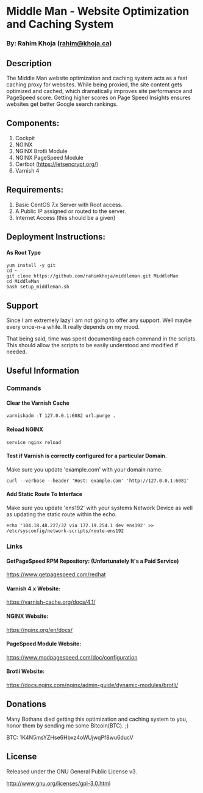 # Middle Man - Website Optimization and Caching System
### By: Rahim Khoja (rahim@khoja.ca)

## Description

The Middle Man website optimization and caching system acts as a fast caching proxy for websites. While being proxied, the site content gets optimized and cached, which dramatically improves site performance and PageSpeed score. Getting higher scores on Page Speed Insights ensures websites get better Google search rankings. 



## Components:

1.  Cockpit
2.  NGINX 
3.  NGINX Brotli Module
4.  NGINX PageSpeed Module
5.	Certbot (https://letsencrypt.org/)
6.  Varnish 4  



## Requirements:

1.  Basic CentOS 7.x Server with Root access. 
2.  A Public IP assigned or routed to the server.
3.  Internet Access (this should be a given)



## Deployment Instructions:

#### As Root Type
```
yum install -y git
cd ~
git clone https://github.com/rahimkhoja/middleman.git MiddleMan
cd MiddleMan
bash setup_middleman.sh

```



## Support

Since I am extremely lazy I am not going to offer any support. Well maybe every once-n-a while. It really depends on my mood. 

That being said, time was spent documenting each command in the scripts. This should allow the scripts to be easily understood and modified if needed. 



## Useful Information

### Commands 

#### Clear the Varnish Cache 

```
varnishadm -T 127.0.0.1:6082 url.purge .
```

#### Reload NGINX

```
service nginx reload
```

#### Test if Varnish is correctly configured for a particular Domain.

Make sure you update 'example.com' with your domain name.
```
curl --verbose --header 'Host: example.com' 'http://127.0.0.1:6081'

```

#### Add Static Route To Interface

Make sure you update 'ens192' with your systems Network Device as well as updating the static route within the echo.
```
echo '104.18.48.227/32 via 172.19.254.1 dev ens192' >>
/etc/sysconfig/network-scripts/route-ens192
```

### Links

#### GetPageSpeed RPM Repository: (Unfortunately It's a Paid Service)

https://www.getpagespeed.com/redhat

#### Varnish 4.x Website:

https://varnish-cache.org/docs/4.1/

#### NGINX Website:

https://nginx.org/en/docs/

#### PageSpeed Module Website:

https://www.modpagespeed.com/doc/configuration

#### Brotli Website:

https://docs.nginx.com/nginx/admin-guide/dynamic-modules/brotli/



## Donations
Many Bothans died getting this optimization and caching system to you, honor them by sending me some Bitcoin(BTC). ;)

BTC: 1K4N5msYZHse6Hbxz4oWUjwqPf8wu6ducV



## License
Released under the GNU General Public License v3. 

http://www.gnu.org/licenses/gpl-3.0.html
